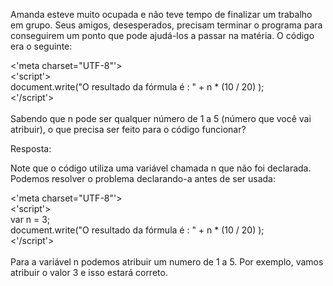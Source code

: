 Amanda esteve muito ocupada e não teve tempo de finalizar um trabalho em grupo. Seus amigos, desesperados, precisam terminar o programa para conseguirem um ponto que pode ajudá-los a passar na matéria. O código era o seguinte:

<'meta charset="UTF-8"'><br>
<'script'><br>
    document.write("O resultado da fórmula é : " + n * (10 / 20)  );<br>
<'/script'><br><br>
Sabendo que n pode ser qualquer número de 1 a 5 (número que você vai atribuir), o que precisa ser feito para o código funcionar?

Resposta:

Note que o código utiliza uma variável chamada n que não foi declarada. Podemos resolver o problema declarando-a antes de ser usada:

<'meta charset="UTF-8"'><br>
<'script'><br>
    var n = 3;<br>
    document.write("O resultado da fórmula é : " + n * (10 / 20)  );<br>
<'/script'><br><br>
Para a variável n podemos atribuir um numero de 1 a 5. Por exemplo, vamos atribuir o valor 3 e isso estará correto.